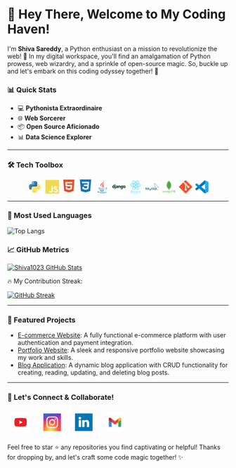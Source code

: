 # 👋 Hey There, Welcome to My Coding Haven!


I'm **Shiva Sareddy**, a Python enthusiast on a mission to revolutionize the web! 🚀 In my digital workspace, you'll find an amalgamation of Python prowess, web wizardry, and a sprinkle of open-source magic. So, buckle up and let's embark on this coding odyssey together! 🌟

### 📊 Quick Stats
- 💻 **Pythonista Extraordinaire**
- 🌐 **Web Sorcerer**
- 📦 **Open Source Aficionado**
- 📊 **Data Science Explorer**
<!--
### 🛠️ Tech Toolbox
- **Languages:**

  <img src="https://raw.githubusercontent.com/devicons/devicon/6910f0503efdd315c8f9b858234310c06e04d9c0/icons/python/python-original.svg" width="30px">     <img src="https://raw.githubusercontent.com/devicons/devicon/6910f0503efdd315c8f9b858234310c06e04d9c0/icons/javascript/javascript-plain.svg" width="30px">     <img src="https://github.com/devicons/devicon/blob/master/icons/html5/html5-plain.svg" height="30">     <img src="https://github.com/devicons/devicon/blob/master/icons/css3/css3-plain.svg" height="30">     <img src="https://raw.githubusercontent.com/devicons/devicon/6910f0503efdd315c8f9b858234310c06e04d9c0/icons/java/java-original.svg" width="30px">
- **Frameworks:**

  <img src="https://raw.githubusercontent.com/devicons/devicon/6910f0503efdd315c8f9b858234310c06e04d9c0/icons/django/django-plain-wordmark.svg" width="30px">     <img src="https://raw.githubusercontent.com/devicons/devicon/6910f0503efdd315c8f9b858234310c06e04d9c0/icons/react/react-original-wordmark.svg" width="30px">
- **Databases:**

  <img src="https://raw.githubusercontent.com/devicons/devicon/6910f0503efdd315c8f9b858234310c06e04d9c0/icons/mysql/mysql-plain-wordmark.svg" width="30px">     <img src="https://raw.githubusercontent.com/devicons/devicon/6910f0503efdd315c8f9b858234310c06e04d9c0/icons/mongodb/mongodb-plain-wordmark.svg" width="30px">
- **Tools:**

  <img src="https://raw.githubusercontent.com/devicons/devicon/6910f0503efdd315c8f9b858234310c06e04d9c0/icons/git/git-original.svg" width="30px">     <img src="https://raw.githubusercontent.com/devicons/devicon/6910f0503efdd315c8f9b858234310c06e04d9c0/icons/vscode/vscode-original.svg" width="30px">
-->

---

<!--### 🛠️ Tech Toolbox &nbsp;
  <img src="https://raw.githubusercontent.com/devicons/devicon/master/icons/python/python-original.svg" width="30px">&nbsp;&nbsp;
  <img src="https://raw.githubusercontent.com/devicons/devicon/master/icons/javascript/javascript-plain.svg" width="30px">&nbsp;&nbsp;
  <img src="https://raw.githubusercontent.com/devicons/devicon/master/icons/html5/html5-plain.svg" height="30">&nbsp;&nbsp;
  <img src="https://raw.githubusercontent.com/devicons/devicon/master/icons/css3/css3-plain.svg" height="30">&nbsp;&nbsp;
  <img src="https://raw.githubusercontent.com/devicons/devicon/master/icons/java/java-original.svg" width="30px">
  <img src="https://raw.githubusercontent.com/devicons/devicon/master/icons/django/django-plain-wordmark.svg" width="30px">&nbsp;&nbsp;
  <img src="https://raw.githubusercontent.com/devicons/devicon/master/icons/react/react-original-wordmark.svg" width="30px">
  <img src="https://raw.githubusercontent.com/devicons/devicon/master/icons/mysql/mysql-plain-wordmark.svg" width="30px">&nbsp;&nbsp;
  <img src="https://raw.githubusercontent.com/devicons/devicon/master/icons/mongodb/mongodb-plain-wordmark.svg" width="30px">
  <img src="https://raw.githubusercontent.com/devicons/devicon/master/icons/git/git-original.svg" width="30px">&nbsp;&nbsp;
  <img src="https://raw.githubusercontent.com/devicons/devicon/master/icons/vscode/vscode-original.svg" width="30px">
-->


### 🛠️ Tech Toolbox

<div style="display: flex; justify-content: center; align-items: center; margin: 6px">
  <img src="https://raw.githubusercontent.com/devicons/devicon/master/icons/python/python-original.svg" width="32px">&nbsp;&nbsp;
  <img src="https://raw.githubusercontent.com/devicons/devicon/master/icons/javascript/javascript-plain.svg" width="32px">&nbsp;&nbsp;
  <img src="https://raw.githubusercontent.com/devicons/devicon/master/icons/html5/html5-plain.svg" height="30" style="margin-bottom: 5px;">&nbsp;&nbsp;
  <img src="https://raw.githubusercontent.com/devicons/devicon/master/icons/css3/css3-plain.svg" height="30" style="margin-bottom: 5px;">&nbsp;&nbsp;
  <img src="https://raw.githubusercontent.com/devicons/devicon/master/icons/java/java-original.svg" width="30px">&nbsp;&nbsp;
  <img src="https://raw.githubusercontent.com/devicons/devicon/master/icons/django/django-plain-wordmark.svg" width="30px">&nbsp;&nbsp;
  <img src="https://raw.githubusercontent.com/devicons/devicon/master/icons/react/react-original-wordmark.svg" width="30px">&nbsp;&nbsp;
  <img src="https://raw.githubusercontent.com/devicons/devicon/master/icons/mysql/mysql-plain-wordmark.svg" width="30px">&nbsp;&nbsp;
  <img src="https://raw.githubusercontent.com/devicons/devicon/master/icons/mongodb/mongodb-plain-wordmark.svg" width="30px">&nbsp;&nbsp;
  <img src="https://raw.githubusercontent.com/devicons/devicon/master/icons/git/git-original.svg" width="30px">&nbsp;&nbsp;
  <img src="https://raw.githubusercontent.com/devicons/devicon/master/icons/vscode/vscode-original.svg" width="30px">
</div>


---

### 🌟 Most Used Languages
![Top Langs](https://github-readme-stats.vercel.app/api/top-langs/?username=Shiva1023&hide_progress=false&theme=radical&hide_border=true&border_radius=14)




### 📈 GitHub Metrics

[![Shiva1023 GitHub Stats](https://github-readme-stats.vercel.app/api?username=Shiva1023&show_icons=true&theme=radical&border_radius=14&hide_border=true)](https://github.com/Shiva1023)

🔥 My Contribution Streak:

[![GitHub Streak](https://streak-stats.demolab.com?user=Shiva1023&theme=radical&hide_border=true&border_radius=14&date_format=j%2Fn%5B%2FY%5D&mode=weekly&card_width=525)](https://git.io/streak-stats)


---


### 🚀 Featured Projects
- [E-commerce Website](https://example.com/e-commerce): A fully functional e-commerce platform with user authentication and payment integration.
- [Portfolio Website](https://example.com/portfolio): A sleek and responsive portfolio website showcasing my work and skills.
- [Blog Application](https://example.com/blog): A dynamic blog application with CRUD functionality for creating, reading, updating, and deleting blog posts.



---


### 🤝 Let's Connect & Collaborate!

   <a href="https://www.youtube.com/@shiva.sareddy"><img style="margin: 10px;" src="https://raw.githubusercontent.com/edent/SuperTinyIcons/d190e37443ed7a09f39017cbf06d1b6be82d06e1/images/svg/youtube.svg" height="40"></a>&nbsp;&nbsp;
<a href="https://www.instagram.com/Shiva.sareddy"><img style="margin: 10px;" src="https://raw.githubusercontent.com/edent/SuperTinyIcons/d190e37443ed7a09f39017cbf06d1b6be82d06e1/images/svg/instagram.svg" height="40"></a>&nbsp;&nbsp;
<a href="https://www.linkedin.com/in/shiva-sareddy"><img style="margin: 10px;" src="https://raw.githubusercontent.com/edent/SuperTinyIcons/d190e37443ed7a09f39017cbf06d1b6be82d06e1/images/svg/linkedin.svg" height="40"></a>&nbsp;&nbsp;
<a href="mailto:shivapullareddy4931@gmail.com"><img style="margin: 10px;" src="https://raw.githubusercontent.com/edent/SuperTinyIcons/d190e37443ed7a09f39017cbf06d1b6be82d06e1/images/svg/gmail.svg" height="40"></a>





Feel free to star ⭐️ any repositories you find captivating or helpful! Thanks for dropping by, and let's craft some code magic together! ✨
  

